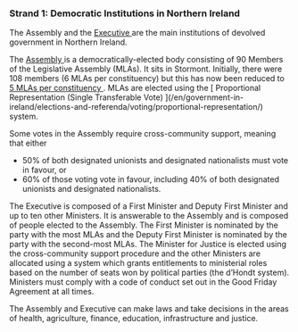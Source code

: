###  Strand 1: Democratic Institutions in Northern Ireland

The Assembly and the [ Executive ](https://www.northernireland.gov.uk/) are
the main institutions of devolved government in Northern Ireland.

The [ Assembly ](http://www.niassembly.gov.uk/) is a democratically-elected
body consisting of 90 Members of the Legislative Assembly (MLAs). It sits in
Stormont. Initially, there were 108 members (6 MLAs per constituency) but this
has now been reduced to [ 5 MLAs per constituency
](http://www.legislation.gov.uk/nia/2016/29) . MLAs are elected using the [
Proportional Representation (Single Transferable Vote) ](/en/government-in-
ireland/elections-and-referenda/voting/proportional-representation/) system.

Some votes in the Assembly require cross-community support, meaning that
either

  * 50% of both designated unionists and designated nationalists must vote in favour, or 
  * 60% of those voting vote in favour, including 40% of both designated unionists and designated nationalists. 

The Executive is composed of a First Minister and Deputy First Minister and up
to ten other Ministers. It is answerable to the Assembly and is composed of
people elected to the Assembly. The First Minister is nominated by the party
with the most MLAs and the Deputy First Minister is nominated by the party
with the second-most MLAs. The Minister for Justice is elected using the
cross-community support procedure and the other Ministers are allocated using
a system which grants entitlements to ministerial roles based on the number of
seats won by political parties (the d’Hondt system). Ministers must comply
with a code of conduct set out in the Good Friday Agreement at all times.

The Assembly and Executive can make laws and take decisions in the areas of
health, agriculture, finance, education, infrastructure and justice.
